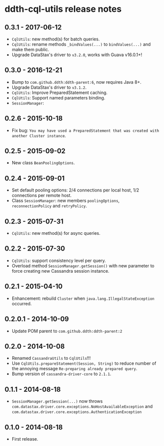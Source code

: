 # ddth-cql-utils release notes

## 0.3.1 - 2017-06-12

- `CqlUtils`: new method(s) for batch queries.
- `CqlUtils`: rename methods `_bindValues(...)` to `bindValues(...)` and make them public.
- Upgrade DataStax's driver to `v3.2.0`, works with Guava v16.0.1+!


## 0.3.0 - 2016-12-21

- Bump to `com.github.ddth:ddth-parent:6`, now requires Java 8+.
- Upgrade DataStax's driver to `v3.1.2`.
- `CqlUtils`: Improve PreparedStatement caching.
- `CqlUtils`: Support named parameters binding.
- `SessionManager`:  


## 0.2.6 - 2015-10-18

- Fix bug: `You may have used a PreparedStatement that was created with another Cluster instance`.


## 0.2.5 - 2015-09-02

- New class `BeanPoolingOptions`.


## 0.2.4 - 2015-09-01

- Set default pooling options: 2/4 connections per local host, 1/2 connections per remote host.
- Class `SessionManager`: new members `poolingOptions`, `reconnectionPolicy` and `retryPolicy`.


## 0.2.3 - 2015-07-31

- `CqlUtils`: new method(s) for async queries.


## 0.2.2 - 2015-07-30

- `CqlUtils`: support consistency level per query.
- Overload method `SessionManager.getSession()` with new parameter to force creating new Cassandra session instance.


## 0.2.1 - 2015-04-10

- Enhancement: rebuild `Cluster` when `java.lang.IllegalStateException` occurred.


## 0.2.0.1 - 2014-10-09

- Update POM parent to `com.github.ddth:ddth-parent:2`


## 0.2.0 - 2014-10-08

- Renamed `CassandraUtils` to `CqlUtils`!!!
- Use `CqlUtils.prepareStatement(Session, String)` to reduce number of the annoying message `Re-preparing already prepared query`.
- Bump version of `cassandra-driver-core` to `2.1.1`.


## 0.1.1 - 2014-08-18

- `SessionManager.getSession(...)` now throws `com.datastax.driver.core.exceptions.NoHostAvailableException` and `com.datastax.driver.core.exceptions.AuthenticationException`


## 0.1.0 - 2014-08-18

- First release.
